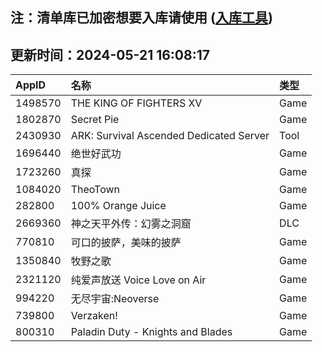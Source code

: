 ## 注：清单库已加密想要入库请使用 ([入库工具](https://github.com/BlankTMing/ManifestAutoUpdate/releases))

## 更新时间：2024-05-21 16:08:17
| AppID | 名称 | 类型  |
| :-------------------- | :----------------------------- | :----------- |
| 1498570 | THE KING OF FIGHTERS XV| Game |
| 1802870 | Secret Pie| Game |
| 2430930 | ARK: Survival Ascended Dedicated Server| Tool |
| 1696440 | 绝世好武功| Game |
| 1723260 | 真探| Game |
| 1084020 | TheoTown| Game |
| 282800 | 100% Orange Juice| Game |
| 2669360 | 神之天平外传：幻雾之洞窟| DLC |
| 770810 | 可口的披萨，美味的披萨| Game |
| 1350840 | 牧野之歌| Game |
| 2321120 | 纯爱声放送 Voice Love on Air| Game |
| 994220 | 无尽宇宙:Neoverse| Game |
| 739800 | Verzaken!| Game |
| 800310 | Paladin Duty - Knights and Blades| Game |
